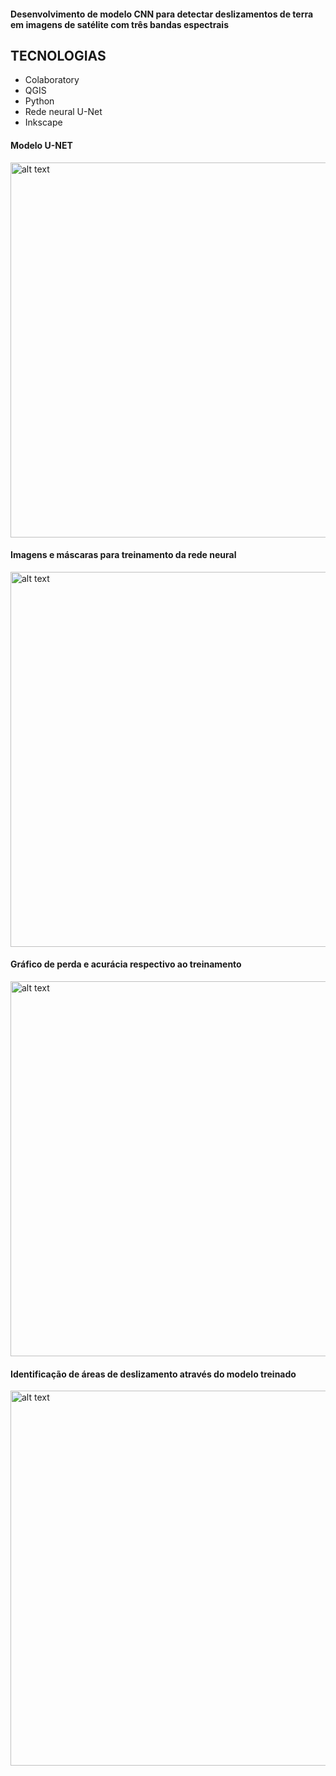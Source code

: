<h4>Desenvolvimento de modelo CNN para detectar deslizamentos de terra em imagens de satélite com três bandas espectrais</h4>

## TECNOLOGIAS
* Colaboratory
* QGIS 
* Python
* Rede neural U-Net
* Inkscape

<h4>Modelo U-NET</h4>

<img src="https://github.com/BSFernando/Portfolio/blob/main/imgs/satelite/modelo_unet.jpg" alt="alt text" width="600px">

<h4>Imagens e máscaras para treinamento da rede neural</h4>

<img src="https://github.com/BSFernando/Portfolio/blob/main/imgs/satelite/treinamento.png" alt="alt text" width="600px">

<h4>Gráfico de perda e acurácia respectivo ao treinamento</h4>

<img src="https://github.com/BSFernando/Portfolio/blob/main/imgs/satelite/graficos.png" alt="alt text" width="600px">


<h4>Identificação de áreas de deslizamento através do modelo treinado</h4>

<img src="https://github.com/BSFernando/Portfolio/blob/main/imgs/satelite/saida.png" alt="alt text" width="600px">

